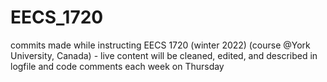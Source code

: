 # EECS_1720
commits made while instructing EECS 1720 (winter 2022) (course @York University, Canada) - live content will be cleaned, edited, and described in logfile and code comments each week on Thursday
